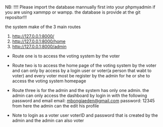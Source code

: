 
NB: !!!! Please import the database mannually first into your phpmyadmin if you are using xammpp or wampp.
   the database is provide at the git repositor!!!


the system make of the 3 main routes

1) http://127.0.0.1:8000/
2) http://127.0.0.1:8000/home
3) http://127.0.0.1:8000/admin



- Route one is to access the voting system by the  voter
- Route two is to access the home page of the  voting system by the  voter and can only by access by a login user or voter(a person that wabt to voter) and every voter most be register by the admin for he or she to access the voting system homepage
- Route three is for the admin and the system has only one admin. the admin can only access the dashboard by login in with the following password and email
   email: mbongjaeden@gmail.com
   password: 12345
   from here the admin can the edit his profile

 - Note to login as a voter user voterID and  password that is created by the admin and the admin can also voter  
